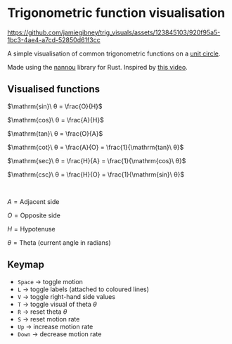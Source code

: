 # Trigonometric function visualisation

https://github.com/jamiegibney/trig_visuals/assets/123845103/920f95a5-1bc3-4ae4-a7cd-52850d61f3cc

A simple visualisation of common trigonometric functions on a [unit circle](https://en.wikipedia.org/wiki/Unit_circle).

Made using the [nannou](https://github.com/nannou-org/nannou) library for Rust. Inspired by [this video](https://youtu.be/Dsf6ADwJ66E?si=xC_gJOOfiLqyZQ35).

## Visualised functions

$\mathrm{sin}\ θ = \frac{O}{H}$

$\mathrm{cos}\ θ = \frac{A}{H}$

$\mathrm{tan}\ θ = \frac{O}{A}$

$\mathrm{cot}\ θ = \frac{A}{O} = \frac{1}{\mathrm{tan}\ θ}$

$\mathrm{sec}\ θ = \frac{H}{A} = \frac{1}{\mathrm{cos}\ θ}$

$\mathrm{csc}\ θ = \frac{H}{O} = \frac{1}{\mathrm{sin}\ θ}$

</br>

$A = \mathrm{Adjacent\ side}$

$O = \mathrm{Opposite\ side}$

$H = \mathrm{Hypotenuse}$

$θ = \mathrm{Theta\ (current\ angle\ in\ radians)}$

## Keymap
- `Space` → toggle motion
- `L` → toggle labels (attached to coloured lines)
- `V` → toggle right-hand side values
- `T` → toggle visual of theta $θ$
- `R` → reset theta $θ$
- `S` → reset motion rate
- `Up` → increase motion rate
- `Down` → decrease motion rate
